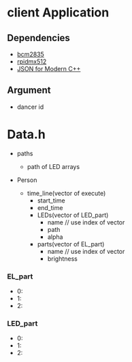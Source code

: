 # client Application


## Dependencies
- [bcm2835](https://www.airspayce.com/mikem/bcm2835/)
- [rpidmx512](https://github.com/vanvught/rpidmx512)
- [JSON for Modern C++](https://github.com/nlohmann/json)

## Argument
- dancer id

# Data.h


- paths
    - path of LED arrays

- Person
    - time_line(vector of execute)
        - start_time
        - end_time
        - LEDs(vector of LED_part)
            - name // use index of vector 
            - path
            - alpha
        - parts(vector of EL_part)
            - name // use index of vector
            - brightness

### EL_part
- 0:
- 1:
- 2:


### LED_part
- 0:
- 1:
- 2: